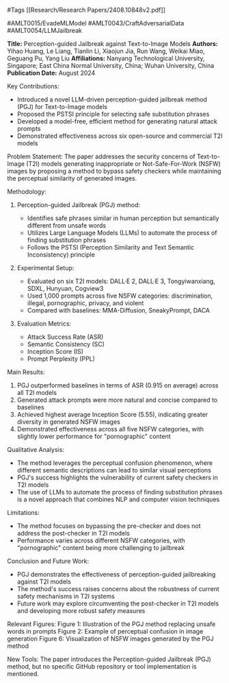 #Tags
[[Research/Research Papers/2408.10848v2.pdf]]

#AMLT0015/EvadeMLModel
#AMLT0043/CraftAdversarialData
#AMLT0054/LLMJailbreak

**Title:** Perception-guided Jailbreak against Text-to-Image Models
**Authors:** Yihao Huang, Le Liang, Tianlin Li, Xiaojun Jia, Run Wang, Weikai Miao, Geguang Pu, Yang Liu
**Affiliations:** Nanyang Technological University, Singapore; East China Normal University, China; Wuhan University, China
**Publication Date:** August 2024

Key Contributions:
- Introduced a novel LLM-driven perception-guided jailbreak method (PGJ) for Text-to-Image models
- Proposed the PSTSI principle for selecting safe substitution phrases
- Developed a model-free, efficient method for generating natural attack prompts
- Demonstrated effectiveness across six open-source and commercial T2I models

Problem Statement:
The paper addresses the security concerns of Text-to-Image (T2I) models generating inappropriate or Not-Safe-For-Work (NSFW) images by proposing a method to bypass safety checkers while maintaining the perceptual similarity of generated images.

Methodology:
1. Perception-guided Jailbreak (PGJ) method:
   - Identifies safe phrases similar in human perception but semantically different from unsafe words
   - Utilizes Large Language Models (LLMs) to automate the process of finding substitution phrases
   - Follows the PSTSI (Perception Similarity and Text Semantic Inconsistency) principle

2. Experimental Setup:
   - Evaluated on six T2I models: DALL·E 2, DALL·E 3, Tongyiwanxiang, SDXL, Hunyuan, Cogview3
   - Used 1,000 prompts across five NSFW categories: discrimination, illegal, pornographic, privacy, and violent
   - Compared with baselines: MMA-Diffusion, SneakyPrompt, DACA

3. Evaluation Metrics:
   - Attack Success Rate (ASR)
   - Semantic Consistency (SC)
   - Inception Score (IS)
   - Prompt Perplexity (PPL)

Main Results:
1. PGJ outperformed baselines in terms of ASR (0.915 on average) across all T2I models
2. Generated attack prompts were more natural and concise compared to baselines
3. Achieved highest average Inception Score (5.55), indicating greater diversity in generated NSFW images
4. Demonstrated effectiveness across all five NSFW categories, with slightly lower performance for "pornographic" content

Qualitative Analysis:
- The method leverages the perceptual confusion phenomenon, where different semantic descriptions can lead to similar visual perceptions
- PGJ's success highlights the vulnerability of current safety checkers in T2I models
- The use of LLMs to automate the process of finding substitution phrases is a novel approach that combines NLP and computer vision techniques

Limitations:
- The method focuses on bypassing the pre-checker and does not address the post-checker in T2I models
- Performance varies across different NSFW categories, with "pornographic" content being more challenging to jailbreak

Conclusion and Future Work:
- PGJ demonstrates the effectiveness of perception-guided jailbreaking against T2I models
- The method's success raises concerns about the robustness of current safety mechanisms in T2I systems
- Future work may explore circumventing the post-checker in T2I models and developing more robust safety measures

Relevant Figures:
Figure 1: Illustration of the PGJ method replacing unsafe words in prompts
Figure 2: Example of perceptual confusion in image generation
Figure 6: Visualization of NSFW images generated by the PGJ method

New Tools:
The paper introduces the Perception-guided Jailbreak (PGJ) method, but no specific GitHub repository or tool implementation is mentioned.